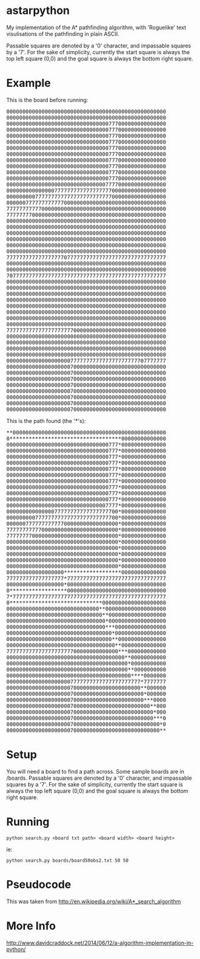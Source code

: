 astarpython
===========

My implementation of the A* pathfinding algorithm, with 'Roguelike' text visulisations of the pathfinding in plain ASCII.

Passable squares are denoted by a '0' character, and impassable squares by a '7'. For the sake of simplicity, currently the start square is always the top left square (0,0) and the goal square is always the bottom right square.

Example
=======

This is the board before running:
<pre>
00000000000000000000000000000000000000000000000000
00000000000000000000000000000000000000000000000000
00000000000000000000000000000000777000000000000000
00000000000000000000000000000000777000000000000000
00000000000000000000000000000000777000000000000000
00000000000000000000000000000000777000000000000000
00000000000000000000000000000000777000000000000000
00000000000000000000000000000000777000000000000000
00000000000000000000000000000000777000000000000000
00000000000000000000000000000000777000000000000000
00000000000000000000000000000000777000000000000000
00000000000000000000000000000000777000000000000000
00000000000000000000000000000007777000000000000000
00000000000000077777777777777777700000000000000000
00000000077777777777777777777777700000000000000000
00000077777777777700000000000000000000000000000000
77777777777000000000000000000000000000000000000000
77777777000000000000000000000000000000000000000000
00000000000000000000000000000000000000000000000000
00000000000000000000000000000000000000000000000000
00000000000000000000000000000000000000000000000000
00000000000000000000000000000000000000000000000000
00000000000000000000000000000000000000000000000000
00000000000000000000000000000000000000000000000000
77777777777777777707777777777777777777777777777777
00000000000000000000000000000000000000000000000000
00000000000000000000000000000000000000000000000000
70777777777777777777777777777777777777777777777777
00000000000000000000000000000000000000000000000000
00000000000000000000000000000000000000000000000000
00000000000000000000000000000000000000000000000000
00000000000000000000000000000000000000000000000000
00000000000000000000000000000000000000000000000000
00000000000000000000000000000000000000000000000000
00000000000000000000000000000000000000000000000000
00000000000000000000000000000000000000000000000000
77777777777777777777700000000000000000000000000000
00000000000000000000000000000000000000000000000000
00000000000000000000000000000000000000000000000000
00000000000000000000000000000000000000000000000000
00000000000000000000000000000000000000000000000000
00000000000000000000777777777777777777777707777777
00000000000000000000700000000000000000000000000000
00000000000000000000700000000000000000000000000000
00000000000000000000700000000000000000000000000000
00000000000000000000700000000000000000000000000000
00000000000000000000700000000000000000000000000000
00000000000000000000700000000000000000000000000000
00000000000000000000700000000000000000000000000000
00000000000000000000700000000000000000000000000000
</pre>

This is the path found (the '*'s):

<pre>
**000000000000000000000000000000000000000000000000
0***********************************00000000000000
00000000000000000000000000000000777*00000000000000
00000000000000000000000000000000777*00000000000000
00000000000000000000000000000000777*00000000000000
00000000000000000000000000000000777*00000000000000
00000000000000000000000000000000777*00000000000000
00000000000000000000000000000000777*00000000000000
00000000000000000000000000000000777*00000000000000
00000000000000000000000000000000777*00000000000000
00000000000000000000000000000000777*00000000000000
00000000000000000000000000000000777*00000000000000
00000000000000000000000000000007777*00000000000000
00000000000000077777777777777777700*00000000000000
00000000077777777777777777777777700*00000000000000
00000077777777777700000000000000000*00000000000000
77777777777000000000000000000000000*00000000000000
77777777000000000000000000000000000*00000000000000
00000000000000000000000000000000000*00000000000000
00000000000000000000000000000000000*00000000000000
00000000000000000000000000000000000*00000000000000
00000000000000000000000000000000000*00000000000000
00000000000000000000000000000000000*00000000000000
000000000000000000******************00000000000000
777777777777777777*7777777777777777777777777777777
000000000000000000*0000000000000000000000000000000
0******************0000000000000000000000000000000
7*777777777777777777777777777777777777777777777777
0*****************************00000000000000000000
00000000000000000000000000000**0000000000000000000
000000000000000000000000000000**000000000000000000
0000000000000000000000000000000*000000000000000000
0000000000000000000000000000000***0000000000000000
000000000000000000000000000000000*0000000000000000
000000000000000000000000000000000**000000000000000
0000000000000000000000000000000000**00000000000000
77777777777777777777700000000000000***000000000000
0000000000000000000000000000000000000**00000000000
00000000000000000000000000000000000000*00000000000
00000000000000000000000000000000000000**0000000000
000000000000000000000000000000000000000****0000000
000000000000000000007777777777777777777777*7777777
000000000000000000007000000000000000000000**000000
0000000000000000000070000000000000000000000*000000
0000000000000000000070000000000000000000000***0000
000000000000000000007000000000000000000000000**000
0000000000000000000070000000000000000000000000*000
0000000000000000000070000000000000000000000000***0
000000000000000000007000000000000000000000000000*0
000000000000000000007000000000000000000000000000**
</pre>

Setup
=======

You will need a board to find a path across. Some sample boards are in /boards. Passable squares are denoted by a '0' character, and impassable squares by a '7'. For the sake of simplicity, currently the start square is always the top left square (0,0) and the goal square is always the bottom right square.

Running
=======

    python search.py <board txt path> <board width> <board height>

ie:

    python search.py boards/board50obs2.txt 50 50

Pseudocode
==========

This was taken from http://en.wikipedia.org/wiki/A*_search_algorithm

More Info
==========
http://www.davidcraddock.net/2014/06/12/a-algorithm-implementation-in-python/

